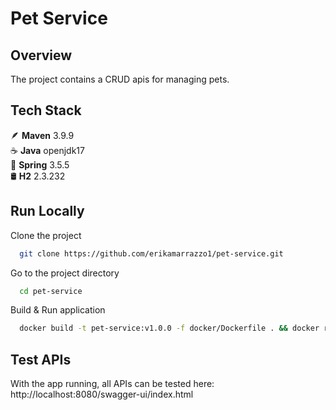 
# Pet Service

## Overview

The project contains a CRUD apis for managing pets.

## Tech Stack

🪶 **Maven** 3.9.9 \
☕ **Java** openjdk17  \
🍃 **Spring** 3.5.5  \
🛢️ **H2** 2.3.232


## Run Locally

Clone the project

```bash
  git clone https://github.com/erikamarrazzo1/pet-service.git
```

Go to the project directory

```bash
  cd pet-service
```

Build & Run application

```bash
  docker build -t pet-service:v1.0.0 -f docker/Dockerfile . && docker run -d --name pet-service -p 8080:8080 pet-service:v1.0.0
```




## Test APIs

With the app running, all APIs can be tested here: http://localhost:8080/swagger-ui/index.html
